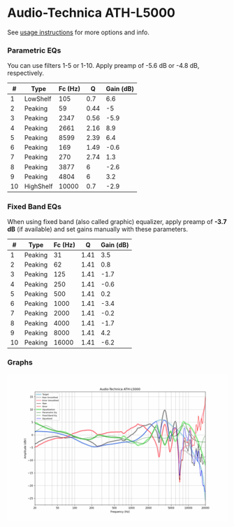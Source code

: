 # Audio-Technica ATH-L5000
See [usage instructions](https://github.com/jaakkopasanen/AutoEq#usage) for more options and info.

### Parametric EQs
You can use filters 1-5 or 1-10. Apply preamp of -5.6 dB or -4.8 dB, respectively.

|   # | Type      |   Fc (Hz) |    Q |   Gain (dB) |
|-----|-----------|-----------|------|-------------|
|   1 | LowShelf  |       105 | 0.7  |         6.6 |
|   2 | Peaking   |        59 | 0.44 |        -5   |
|   3 | Peaking   |      2347 | 0.56 |        -5.9 |
|   4 | Peaking   |      2661 | 2.16 |         8.9 |
|   5 | Peaking   |      8599 | 2.39 |         6.4 |
|   6 | Peaking   |       169 | 1.49 |        -0.6 |
|   7 | Peaking   |       270 | 2.74 |         1.3 |
|   8 | Peaking   |      3877 | 6    |        -2.6 |
|   9 | Peaking   |      4804 | 6    |         3.2 |
|  10 | HighShelf |     10000 | 0.7  |        -2.9 |

### Fixed Band EQs
When using fixed band (also called graphic) equalizer, apply preamp of **-3.7 dB** (if available) and set gains manually with these parameters.

|   # | Type    |   Fc (Hz) |    Q |   Gain (dB) |
|-----|---------|-----------|------|-------------|
|   1 | Peaking |        31 | 1.41 |         3.5 |
|   2 | Peaking |        62 | 1.41 |         0.8 |
|   3 | Peaking |       125 | 1.41 |        -1.7 |
|   4 | Peaking |       250 | 1.41 |        -0.6 |
|   5 | Peaking |       500 | 1.41 |         0.2 |
|   6 | Peaking |      1000 | 1.41 |        -3.4 |
|   7 | Peaking |      2000 | 1.41 |        -0.2 |
|   8 | Peaking |      4000 | 1.41 |        -1.7 |
|   9 | Peaking |      8000 | 1.41 |         4.2 |
|  10 | Peaking |     16000 | 1.41 |        -6.2 |

### Graphs
![](./Audio-Technica%20ATH-L5000.png)
